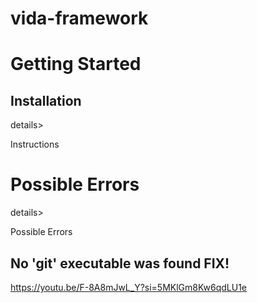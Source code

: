 # vida-framework

# Getting Started
## Installation
details><summary>Instructions</summary>

# Possible Errors
details><summary>Possible Errors</summary>
## No 'git' executable was found FIX!
https://youtu.be/F-8A8mJwL_Y?si=5MKlGm8Kw6qdLU1e

